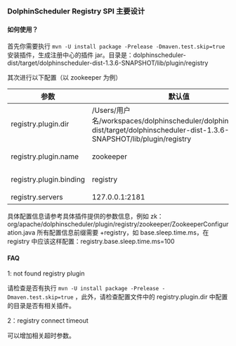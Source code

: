 ### DolphinScheduler Registry SPI 主要设计

#### 如何使用？
首先你需要执行 `mvn -U install package -Prelease -Dmaven.test.skip=true` 安装插件，生成注册中心的插件 jar。目录是：dolphinscheduler-dist/target/dolphinscheduler-dist-1.3.6-SNAPSHOT/lib/plugin/registry

其次进行以下配置（以 zookeeper 为例）

|参数 |默认值| 描述|
|--|--|--|
registry.plugin.dir|/Users/用户名/workspaces/dolphinscheduler/dolphinscheduler-dist/target/dolphinscheduler-dist-1.3.6-SNAPSHOT/lib/plugin/registry | 注册中心插件目录
registry.plugin.name|zookeeper|注册中心具体插件名称
registry.plugin.binding|registry|DolphinScheduler 插件类别
registry.servers|127.0.0.1:2181|zk 连接地址

具体配置信息请参考具体插件提供的参数信息，例如 zk：org/apache/dolphinscheduler/plugin/registry/zookeeper/ZookeeperConfiguration.java
所有配置信息前缀需要 +registry，如 base.sleep.time.ms，在 registry 中应该这样配置：registry.base.sleep.time.ms=100


#### FAQ
1: not found registry plugin

请检查是否有执行 `mvn -U install package -Prelease -Dmaven.test.skip=true` ，此外，请检查配置文件中的 registry.plugin.dir 中配置的目录是否有相关插件。

2：registry connect timeout

可以增加相关超时参数。
